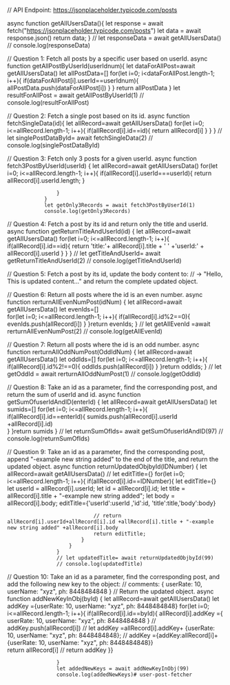 
 // API Endpoint: https://jsonplaceholder.typicode.com/posts




   async function getAllUsersData(){
            let response = await fetch("https://jsonplaceholder.typicode.com/posts")
            let data = await response.json()
            return data;
        }
        // let responseData = await getAllUsersData()
        // console.log(responseData)

// Question 1: Fetch all posts by a specific user based on userId.
        async function getAllPostByUserId(userIdnum){
          let dataForAllPost=await getAllUsersData()
          let allPostData=[]
          for(let i=0; i<dataForAllPost.length-1; i++){
            if(dataForAllPost[i].userId==userIdnum){
               allPostData.push(dataForAllPost[i]) 
            }
          }
          return allPostData
        }
        let resultForAllPost  = await getAllPostByUserId(1)
        // console.log(resultForAllPost)


// Question 2: Fetch a single post based on its id.
           async function fetchSingleData(id){
                let allRecord=await getAllUsersData()
                for(let i=0; i<=allRecord.length-1; i++){
                    if(allRecord[i].id==id){
                        return allRecord[i]
                    }
                }
            }
            // let singlePostDataById= await fetchSingleData(2)
            // console.log(singlePostDataById)


// Question 3: Fetch only 3 posts for a given userId.
                async function fetch3PostByUserId(userId) {
                    let allRecord=await getAllUsersData()
                    for(let i=0; i<=allRecord.length-1; i++){
                        if(allRecord[i].userId===userId){
                            return allRecord[i].userId.length;
                            }
                        
                    }
                }
                let getOnly3Records = await fetch3PostByUserId(1)
                console.log(getOnly3Records)



// Question 4: Fetch a post by its id and return only the title and userId.
                async function  getReturnTitleAndUserId(id) {
                 let allRecord=await getAllUsersData()
                 for(let i=0; i<=allRecord.length-1; i++){
                        if(allRecord[i].id==id){
                            return 'title:'+ allRecord[i].title + '  ' +'userId:' + allRecord[i].userId
                        }
                        }
                        }
                    // let getTitleAndUserId= await getReturnTitleAndUserId(2)
                    // console.log(getTitleAndUserId)




// Question 5: Fetch a post by its id, update the body content to: 
// -> "Hello, This is updated content..." and return the complete updated object.

// Question 6: Return all posts where the id is an even number.
                        async function rerturnAllEvenNumPost(idNum) {
                            let allRecord=await getAllUsersData()
                            let evenIds=[]                           
                         for(let i=0; i<=allRecord.length-1; i++){
                            if(allRecord[i].id%2==0){
                                evenIds.push(allRecord[i])
                            }
                        }return evenIds;
                    }
                        // let getAllEvenId =await rerturnAllEvenNumPost(2)
                        // console.log(getAllEvenId)


// Question 7: Return all posts where the id is an odd number.
                    async function rerturnAllOddNumPost(OddIdNum) {
                          let allRecord=await getAllUsersData()
                          let oddIds=[]
                          for(let i=0; i<=allRecord.length-1; i++){
                            if(allRecord[i].id%2!==0){
                                oddIds.push(allRecord[i])
                            }
                          }return oddIds;
                    }
                    // let getOddId = await rerturnAllOddNumPost(1)
                    // console.log(getOddId)


// Question 8: Take an id as a parameter, find the corresponding post, and return the sum of userId and id.
                    async function getSumOfuserIdAndID(enterId) {
                          let allRecord=await getAllUsersData()
                          let sumids=[]
                          for(let i=0; i<=allRecord.length-1; i++){
                            if(allRecord[i].id==enterId){
                                sumids.push(allRecord[i].userId +allRecord[i].id)  
                            }
                          }return sumids
                    }
                    // let returnSumOfIds= await getSumOfuserIdAndID(97)
                    // console.log(returnSumOfIds)


// Question 9: Take an id as a parameter, find the corresponding post, append "-example new string added" to the end of the title, and return the updated object.
                    async function returnUpdatedObjbyId(IDNumber) {
                        let allRecord=await getAllUsersData()
                        // let editTitle={}
                        for(let i=0; i<=allRecord.length-1; i++){
                            if(allRecord[i].id==IDNumber){
                                let editTitle={}
                                let userId = allRecord[i].userId;
                                let id = allRecord[i].id;
                                let title = allRecord[i].title + "-example new string added";
                                let body = allRecord[i].body;
                                editTitle={'userId':userId ,'id':id, 'title':title,'body':body}

                                // return allRecord[i].userId+allRecord[i].id +allRecord[i].title + "-example new string added" +allRecord[i].body
                                return editTitle;
                            }
                        }
                    }
                    // let updatedTitle= await returnUpdatedObjbyId(99)
                    // console.log(updatedTitle)


// Question 10: Take an id as a parameter, find the corresponding post, and add the following new key to the object:
// comments: { userRate: 10, userName: "xyz", ph: 8448484848 }
// Return the updated object.
                    async function addNewKeyInObj(byId) {
                        let allRecord=await getAllUsersData()
                        let addKey ={userRate: 10, userName: "xyz", ph: 8448484848}
                        for(let i=0; i<=allRecord.length-1; i++){
                            if(allRecord[i].id==byId){ 
                                allRecord[i].addKey ={
                                    userRate: 10, 
                                    userName: "xyz", 
                                    ph: 8448484848
                                }
                                //   addKey.push(allRecord[i])
                            //  let addKey =allRecord[i].addKey+ {userRate: 10, userName: "xyz", ph: 8448484848};
                            //  addKey ={addKey:allRecord[i]+{userRate: 10, userName: "xyz", ph: 8448484848}}                  
                                return allRecord[i]
                                // return addKey
                            }}
                        
                    }
                    let addedNewKeys = await addNewKeyInObj(99)
                    console.log(addedNewKeys)# user-post-fetcher
